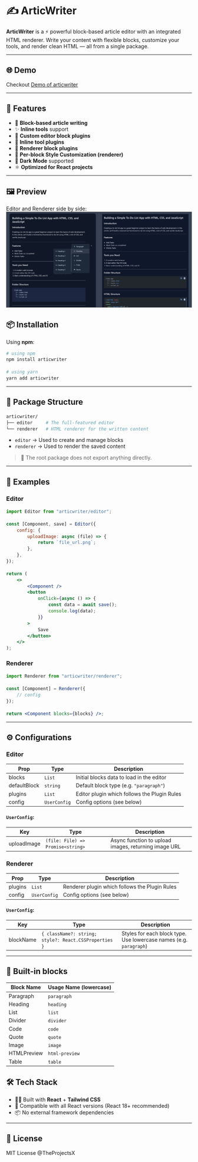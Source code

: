 # ✍️ ArticWriter

**ArticWriter** is a ⚡ powerful block-based article editor with an integrated HTML renderer. Write your content with flexible blocks, customize your tools, and render clean HTML — all from a single package.

---

## 🌐 Demo
Checkout [Demo of articwriter](https://modasser.is-a.dev/articwriter/)

---

## 🚀 Features

-   🧱 **Block-based article writing**
-   ✨ **Inline tools** support
-   🧩 **Custom editor block plugins**
-   🔧 **Inline tool plugins**
-   🎨 **Renderer block plugins**
-   🎨 **Per-block Style Customization (renderer)**
-   🌙 **Dark Mode** supported
-   ⚛️ **Optimized for React projects**

---

## 🖼️ Preview

Editor and Renderer side by side:
![Editor & Renderer](./assets/articwriter.jpg)

## 📦 Installation

Using **npm**:

```bash
# using npm
npm install articwriter

# using yarn
yarn add articwriter
```

---

## 📁 Package Structure

```bash
articwriter/
├── editor     # The full-featured editor
└── renderer   # HTML renderer for the written content
```

-   `editor` → Used to create and manage blocks
-   `renderer` → Used to render the saved content

> 📌 The root package does not export anything directly.

---

## 🔧 Examples

### Editor

```jsx
import Editor from "articwriter/editor";

const [Component, save] = Editor({
    config: {
        uploadImage: async (file) => {
            return `file_url.png`;
        },
    },
});

return (
    <>
        <Component />
        <button
            onClick={async () => {
                const data = await save();
                console.log(data);
            }}
        >
            Save
        </button>
    </>
);
```

### Renderer

```jsx
import Renderer from "articwriter/renderer";

const [Component] = Renderer({
    // config
});

return <Component blocks={blocks} />;
```

---

## ⚙️ Configurations

### Editor

| Prop         | Type         | Description                                  |
| ------------ | ------------ | -------------------------------------------- |
| blocks       | `List`       | Initial blocks data to load in the editor    |
| defaultBlock | `string`     | Default block type (e.g. `"paragraph"`)      |
| plugins      | `List`       | Editor plugin which follows the Plugin Rules |
| config       | `UserConfig` | Config options (see below)                   |

#### `UserConfig`:

| Key         | Type                              | Description                                          |
| ----------- | --------------------------------- | ---------------------------------------------------- |
| uploadImage | `(file: File) => Promise<string>` | Async function to upload images, returning image URL |

### Renderer

| Prop    | Type         | Description                                    |
| ------- | ------------ | ---------------------------------------------- |
| plugins | `List`       | Renderer plugin which follows the Plugin Rules |
| config  | `UserConfig` | Config options (see below)                     |

#### `UserConfig`:

| Key       | Type                                                  | Description                                                        |
| --------- | ----------------------------------------------------- | ------------------------------------------------------------------ |
| blockName | `{ className?: string; style?: React.CSSProperties }` | Styles for each block type. Use lowercase names (e.g. `paragraph`) |

---

## 🔧 Built-in blocks

| Block Name  | Usage Name (lowercase) |
| ----------- | ---------------------- |
| Paragraph   | `paragraph`            |
| Heading     | `heading`              |
| List        | `list`                 |
| Divider     | `divider`              |
| Code        | `code`                 |
| Quote       | `quote`                |
| Image       | `image`                |
| HTMLPreview | `html-preview`         |
| Table       | `table`                |

## 🛠️ Tech Stack

-   🧑‍💻 Built with **React** + **Tailwind CSS**
-   🔁 Compatible with all React versions (React 18+ recommended)
-   📦 No external framework dependencies

---

## 📜 License

MIT License @TheProjectsX
